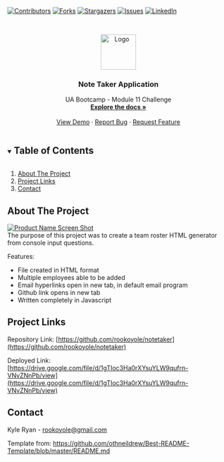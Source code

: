 <!--
*** Thanks for checking out the Best-README-Template. If you have a suggestion
*** that would make this better, please fork the repo and create a pull request
*** or simply open an issue with the tag "enhancement".
*** Thanks again! Now go create something AMAZING! :D
***
***
***
*** To avoid retyping too much info. Do a search and replace for the following:
*** github_username, repo_name, twitter_handle, email, project_title, project_description
-->



<!-- PROJECT SHIELDS -->
<!--
*** I'm using markdown "reference style" links for readability.
*** Reference links are enclosed in brackets [ ] instead of parentheses ( ).
*** See the bottom of this document for the declaration of the reference variables
*** for contributors-url, forks-url, etc. This is an optional, concise syntax you may use.
*** https://www.markdownguide.org/basic-syntax/#reference-style-links
-->
[![Contributors][contributors-shield]][contributors-url]
[![Forks][forks-shield]][forks-url]
[![Stargazers][stars-shield]][stars-url]
[![Issues][issues-shield]][issues-url]
[![LinkedIn][linkedin-shield]][linkedin-url]



<!-- PROJECT LOGO -->
<br />
<p align="center">
  <a href="https://github.com/rookoyole/notetaker">
    <img src="./assets/images/Profile-Pic.jpg" alt="Logo" width="80" height="80">
  </a>

  <h3 align="center">Note Taker Application</h3>

  <p align="center">
    UA Bootcamp - Module 11 Challenge
        <br />
        <a href="https://github.com/rookoyole/notetaker"><strong>Explore the docs »</strong></a>
        <br />
        <br />
        <a href="https://github.com/rookoyole/notetaker">View Demo</a>
        ·
        <a href="https://github.com/rookoyole/notetaker/issues">Report Bug</a>
        ·
        <a href="https://github.com/rookoyole/notetaker/issues">Request Feature</a>
  </p>
</p>



<!-- TABLE OF CONTENTS -->
<details open="open">
  <summary><h2 style="display: inline-block">Table of Contents</h2></summary>
  <ol>
    <li><a href="#about-the-project">About The Project</a></li>
    <li><a href="#project-links">Project Links</a></li>
    <li><a href="#contact">Contact</a></li>
  </ol>
</details>



<!-- ABOUT THE PROJECT -->
## About The Project

[![Product Name Screen Shot][product-screenshot]](assets/images/screenshot.png)
<br />
The purpose of this project was to create a team roster HTML generator from console input questions.

Features:
* File created in HTML format
* Multiple employees able to be added
* Email hyperlinks open in new tab, in default email program
* Github link opens in new tab
* Written completely in Javascript

<!-- PROJECT LINKS -->
## Project Links

Repository Link: [https://github.com/rookoyole/notetaker](https://github.com/rookoyole/notetaker)

Deployed Link: [https://drive.google.com/file/d/1gTIoc3Ha0rXYsuYLW9qufrn-VNvZNnPb/view](https://drive.google.com/file/d/1gTIoc3Ha0rXYsuYLW9qufrn-VNvZNnPb/view)

<!-- CONTACT -->
## Contact

Kyle Ryan - rookoyole@gmail.com

Template from: https://github.com/othneildrew/Best-README-Template/blob/master/README.md

<!-- MARKDOWN LINKS & IMAGES -->
<!-- https://www.markdownguide.org/basic-syntax/#reference-style-links -->
[contributors-shield]: https://img.shields.io/github/contributors/rookoyole/notetaker.svg?style=for-the-badge
[contributors-url]: https://github.com/rookoyole/notetaker/graphs/contributors
[forks-shield]: https://img.shields.io/github/forks/rookoyole/notetaker.svg?style=for-the-badge
[forks-url]: https://github.com/rookoyole/notetaker/network/members
[stars-shield]: https://img.shields.io/github/stars/rookoyole/notetaker.svg?style=for-the-badge
[stars-url]: https://github.com/rookoyole/notetaker/stargazers
[issues-shield]: https://img.shields.io/github/issues/rookoyole/notetaker.svg?style=for-the-badge
[issues-url]: https://github.com/rookoyole/notetaker/issues
[linkedin-shield]: https://img.shields.io/badge/-LinkedIn-black.svg?style=for-the-badge&logo=linkedin&colorB=555
[linkedin-url]: www.linkedin.com/in/kyle-ryan-5b526023
[product-screenshot]: assets/images/screenshot.png